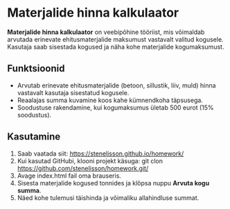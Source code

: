 # Materjalide hinna kalkulaator

**Materjalide hinna kalkulaator** on veebipõhine tööriist, mis võimaldab arvutada erinevate ehitusmaterjalide maksumust vastavalt valitud kogusele. Kasutaja saab sisestada kogused ja näha kohe materjalide kogumaksumust.

## Funktsioonid
- Arvutab erinevate ehitusmaterjalide (betoon, sillustik, liiv, muld) hinna vastavalt kasutaja sisestatud kogusele.
- Reaalajas summa kuvamine koos kahe kümnendkoha täpsusega.
- Soodustuse rakendamine, kui kogumaksumus ületab 500 eurot (15% soodustus).

## Kasutamine

1) Saab vaatada siit: https://stenelisson.github.io/homework/
2) Kui kasutad GitHubi, klooni projekt käsuga: git clon https://github.com/stenelisson/homework.git/
3) Avage index.html fail oma brauseris.
4) Sisesta materjalide kogused tonnides ja klõpsa nuppu **Arvuta kogu summa**.
5) Näed kohe tulemusi täishinda ja võimaliku allahindluse summat.
